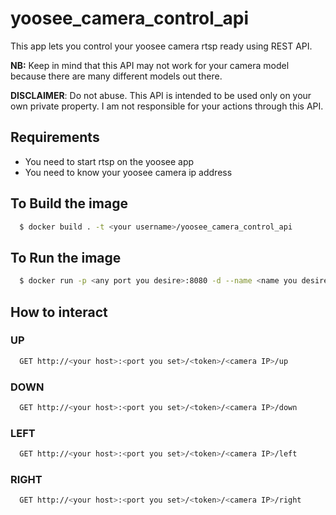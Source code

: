 # yoosee_camera_control_api
This app lets you control your yoosee camera rtsp ready using REST API.

**NB:** Keep in mind that this API may not work for your camera model because there are many different models out there.

**DISCLAIMER**: Do not abuse. This API is intended to be used only on your own private property. I am not responsible for your actions through this API.

## Requirements
- You need to start rtsp on the yoosee app
- You need to know your yoosee camera ip address

## To Build the image

```bash
  $ docker build . -t <your username>/yoosee_camera_control_api
```

## To Run the image

```bash
  $ docker run -p <any port you desire>:8080 -d --name <name you desire> --restart unless-stopped <your username>/yoosee_camera_control_api
```

## How to interact

### UP
```bash
  GET http://<your host>:<port you set>/<token>/<camera IP>/up
```
### DOWN
```bash
  GET http://<your host>:<port you set>/<token>/<camera IP>/down
```
### LEFT
```bash
  GET http://<your host>:<port you set>/<token>/<camera IP>/left
```
### RIGHT
```bash
  GET http://<your host>:<port you set>/<token>/<camera IP>/right
```